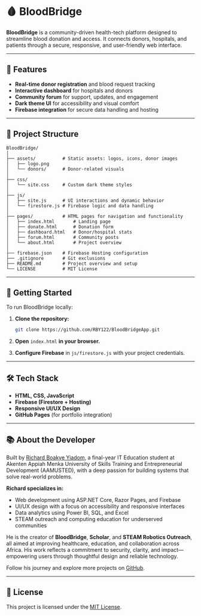 # 🩸 BloodBridge

**BloodBridge** is a community-driven health-tech platform designed to streamline blood donation and access. It connects donors, hospitals, and patients through a secure, responsive, and user-friendly web interface.

---

## 🌟 Features

- **Real-time donor registration** and blood request tracking
- **Interactive dashboard** for hospitals and donors
- **Community forum** for support, updates, and engagement
- **Dark theme UI** for accessibility and visual comfort
- **Firebase integration** for secure data handling and hosting

---

## 📁 Project Structure

```text
BloodBridge/
│
├── assets/          # Static assets: logos, icons, donor images
│   ├── logo.png
│   └── donors/      # Donor-related visuals
│
├── css/
│   └── site.css     # Custom dark theme styles
│
├── js/
│   ├── site.js      # UI interactions and dynamic behavior
│   └── firestore.js # Firebase logic and data handling
│
├── pages/           # HTML pages for navigation and functionality
│   ├── index.html       # Landing page
│   ├── donate.html      # Donation form
│   ├── dashboard.html   # Donor/hospital stats
│   ├── forum.html       # Community posts
│   └── about.html       # Project overview
│
├── firebase.json    # Firebase Hosting configuration
├── .gitignore       # Git exclusions
├── README.md        # Project overview and setup
└── LICENSE          # MIT License
```

---

## 🚀 Getting Started

To run BloodBridge locally:

1. **Clone the repository:**

   ```bash
   git clone https://github.com/RBY122/BloodBridgeApp.git
   ```

2. **Open** `index.html` **in your browser.**
3. **Configure Firebase** in `js/firestore.js` with your project credentials.

---

## 🛠️ Tech Stack

- **HTML, CSS, JavaScript**
- **Firebase (Firestore + Hosting)**
- **Responsive UI/UX Design**
- **GitHub Pages** (for portfolio integration)

---

## 📚 About the Developer

Built by [Richard Boakye Yiadom](https://github.com/RBY122), a final-year IT Education student at Akenten Appiah Menka University of Skills Training and Entrepreneurial Development (AAMUSTED), with a deep passion for building systems that solve real-world problems.

**Richard specializes in:**

- Web development using ASP.NET Core, Razor Pages, and Firebase
- UI/UX design with a focus on accessibility and responsive interfaces
- Data analytics using Power BI, SQL, and Excel
- STEAM outreach and computing education for underserved communities

He is the creator of **BloodBridge**, **Scholar**, and **STEAM Robotics Outreach**, all aimed at improving healthcare, education, and collaboration across Africa. His work reflects a commitment to security, clarity, and impact—empowering users through thoughtful design and reliable technology.

Follow his journey and explore more projects on [GitHub](https://github.com/RBY122).

---

## 📄 License

This project is licensed under the [MIT License](LICENSE).
